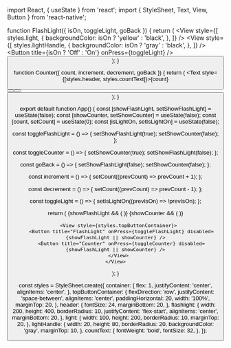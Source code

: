 import React, { useState } from 'react';
import { StyleSheet, Text, View, Button } from 'react-native';

function FlashLight({ isOn, toggleLight, goBack }) {
  return (
    <View style={styles.container}>
      <Text style={styles.header}></Text>
      <View style={styles.flashlight}>
        <View
          style={[
            styles.light,
            {
              backgroundColor: isOn ? 'yellow' : 'black',
            },
          ]}
        />
        <View
          style={[
            styles.lightHandle,
            {
              backgroundColor: isOn ? 'gray' : 'black',
            },
          ]}
        />
      </View>
      <Button title={isOn ? 'Off' : 'On'} onPress={toggleLight} />
      <Button title="Back" onPress={goBack} />
    </View>
  );
}

function Counter({ count, increment, decrement, goBack }) {
  return (
    <View style={styles.container}>
      <Text style={[styles.header, styles.countText]}>{count}</Text>
      <Button title="+1" onPress={increment} />
      <Button title="-1" onPress={decrement} />
      <Button title="Back" onPress={goBack} />
    </View>
  );
}

export default function App() {
  const [showFlashLight, setShowFlashLight] = useState(false);
  const [showCounter, setShowCounter] = useState(false);
  const [count, setCount] = useState(0);
  const [isLightOn, setIsLightOn] = useState(false);

  const toggleFlashLight = () => {
    setShowFlashLight(true);
    setShowCounter(false);
  };

  const toggleCounter = () => {
    setShowCounter(true);
    setShowFlashLight(false);
  };

  const goBack = () => {
    setShowFlashLight(false);
    setShowCounter(false);
  };

  const increment = () => {
    setCount((prevCount) => prevCount + 1);
  };

  const decrement = () => {
    setCount((prevCount) => prevCount - 1);
  };

  const toggleLight = () => {
    setIsLightOn((prevIsOn) => !prevIsOn);
  };

  return (
    <View style={styles.container}>
      {showFlashLight && (
        <FlashLight isOn={isLightOn} toggleLight={toggleLight} goBack={goBack} />
      )}
      {showCounter && (
        <Counter count={count} increment={increment} decrement={decrement} goBack={goBack} />
      )}

      <View style={styles.topButtonContainer}>
        <Button title="FlashLight" onPress={toggleFlashLight} disabled={showFlashLight || showCounter} />
        <Button title="Counter" onPress={toggleCounter} disabled={showFlashLight || showCounter} />
      </View>
    </View>
  );
}

const styles = StyleSheet.create({
  container: {
    flex: 1,
    justifyContent: 'center',
    alignItems: 'center',
  },
  topButtonContainer: {
    flexDirection: 'row',
    justifyContent: 'space-between',
    alignItems: 'center',
    paddingHorizontal: 20,
    width: '100%',
    marginTop: 20,
  },
  header: {
    fontSize: 24,
    marginBottom: 20,
  },
  flashlight: {
    width: 200,
    height: 400,
    borderRadius: 10,
    justifyContent: 'flex-start',
    alignItems: 'center',
    marginBottom: 20,
  },
  light: {
    width: 100,
    height: 200,
    borderRadius: 10,
    marginTop: 20,
  },
  lightHandle: {
    width: 20,
    height: 80,
    borderRadius: 20,
    backgroundColor: 'gray',
    marginTop: 10,
  },
  countText: {
    fontWeight: 'bold',
    fontSize: 32,
  },
});

